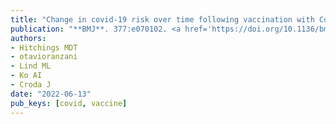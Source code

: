 ```yaml
---
title: "Change in covid-19 risk over time following vaccination with CoronaVac: test negative case-control study"
publication: "**BMJ**. 377:e070102. <a href='https://doi.org/10.1136/bmj-2022-070102' target='_blank' rel='noopener noreferrer'>10.1136/bmj-2022-070102</a>"
authors:
- Hitchings MDT
- otavioranzani
- Lind ML
- Ko AI
- Croda J
date: "2022-06-13"
pub_keys: [covid, vaccine]
---
```

